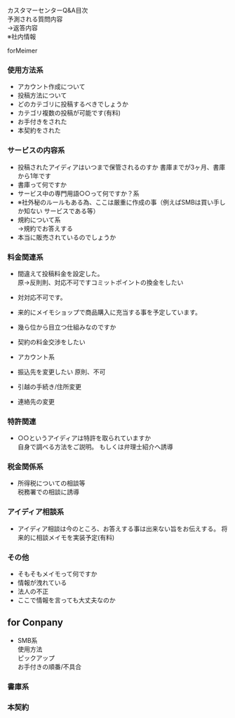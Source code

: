 カスタマーセンターQ&A目次  
予測される質問内容  
→返答内容  
※社内情報

forMeimer

### 使用方法系
* アカウント作成について
* 投稿方法について
* どのカテゴリに投稿するべきでしょうか
* カテゴリ複数の投稿が可能です(有料)
* お手付きをされた
* 本契約をされた

### サービスの内容系
* 投稿されたアイディアはいつまで保管されるのすか
書庫までが3ヶ月、書庫から1年です
* 書庫って何ですか
* サービス中の専門用語○○って何ですか？系
* ※社外秘のルールもある為、ここは厳重に作成の事（例えばSMBは買い手しか知ない  サービスである等）
* 規約について系  
→規約でお答えする
* 本当に販売されているのでしょうか

### 料金関連系
* 間違えて投稿料金を設定した。  
原→反則則、対応不可ですコミットポイントの換金をしたい
* 対対応不可です。  
* 来的にメイモショップで商品購入に充当する事を予定しています。
* 幾ら位から目立つ仕組みなのですか
* 契約の料金交渉をしたい

* アカウント系
* 振込先を変更したい
  原則、不可
* 引越の手続き/住所変更
* 連絡先の変更

### 特許関連
* ○○というアイディアは特許を取られていますか  
 自身で調べる方法をご説明。
 もしくは弁理士紹介へ誘導

### 税金関係系
* 所得税についての相談等  
 税務署での相談に誘導

### アイディア相談系
* アイディア相談は今のところ、お答えする事は出来ない旨をお伝えする。
将来的に相談メイモを実装予定(有料)

### その他
* そもそもメイモって何ですか
* 情報が洩れている
* 法人の不正
* ここで情報を言っても大丈夫なのか

## for Conpany

* SMB系  
使用方法  
ピックアップ  
お手付きの順番/不具合

### 書庫系

### 本契約
